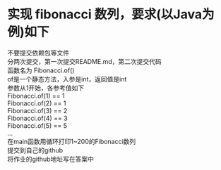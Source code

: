 # 实现 fibonacci 数列，要求(以Java为例)如下

不要提交依赖包等文件  
分两次提交，第一次提交README.md，第二次提交代码  
函数名为 Fibonacci.of()  
of是一个静态方法，入参是int，返回值是int  
参数从1开始，各参考值如下  
Fibonacci.of(1) == 1  
Fibonacci.of(2) == 1  
Fibonacci.of(3) == 2  
Fibonacci.of(4) == 3  
Fibonacci.of(5) == 5  
...  
在main函数用循环打印1~200的Fibonacci数列  
提交到自己的github  
将作业的github地址写在答案中  
